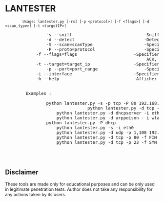

   <h1>LANTESTER</h1>
           
	   		Usage: lantester.py [-rs] [-p <protocol>] [-f <flags>] [-d <scan_type>] [-t <targetIP>]
   <pre>
                -s --sniff                            -Sniffer la communication tcp d'une cible .
            	-d --detect                           -Detecter une attaque arp poisoning ou un serveur DHCP malveillant.
                -S --scan=scanType                    -Specifier le type de scan : tcp, udp, icmp-echo.
                -P --proto=protocol                   -Specifier le protocol a tester: dhcp , dns, arp.  
	        -f --flags=flags                      -Specifier le type de scan si le scan est sur TCP: SYN, FIN,    
                                                       ACK, NULL, XMAS.
	        -t --target=target_ip                 -Specifier une cible pour le scan.
                -p --port=port_range                  -Specifier une plage de ports a scanner.
	        -i --interface                        -Specifier l'interface pour la detection 
	       	-h --help                             -Afficher ce menu d'usage.
      
	  
	    Examples :
		
				python lantester.py -s -p tcp -P 80 192.168.1.100
                    	    	python lantester.py -d tcp -f SYN 192.168.1.10
			    	python lantester.py -d dhcpserver -i eth0
			    	python lantester.py -d arppoison - i wlan0 -t 192.168.1.0/24
			   	python lantester.py -P dhcp 
			    	python lantester.py -s -i eth0
			    	python lantester.py -d udp -p 1,108 192.168.1.10  
			    	python lantester.py -d tcp -p 80 -f FIN 192.168.1.10/24
			    	python lantester.py -d tcp -p 23 -f SYN serv.domaine.com
          
          
	 
</pre>	  


## Disclaimer
These tools are made only for educational purposes and can be only used in legitimate penetration tests. Author does not take any responsibility for any actions taken by its users.
